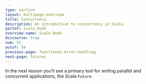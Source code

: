```yaml
---
type: section
layout: multipage-overview
title: Concurrency
description: An introduction to concurrency in Scala.
partof: scala_book
overview-name: Scala Book
discourse: true
num: 52
outof: 54
previous-page: functional-error-handling
next-page: futures
---
```



In the next lesson you’ll see a primary tool for writing parallel and concurrent applications, the Scala `Future`.


